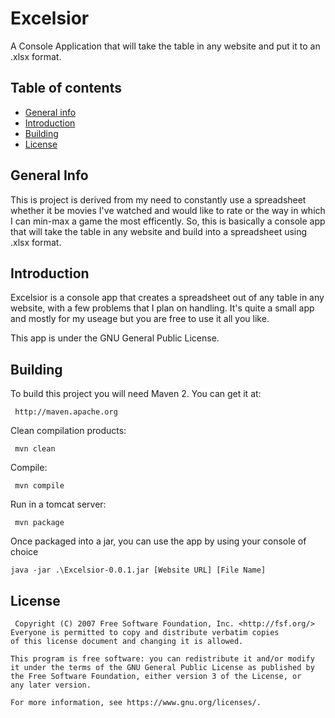 # Excelsior
A Console Application that will take the table in any website and put it to an .xlsx format.

## Table of contents
* [General info](#general-info)
* [Introduction](#introduction)
* [Building](#Building)
* [License](#license)

## General Info
This is project is derived from my need to constantly use a spreadsheet whether it be movies I've watched and would like to rate or the way in which I can min-max a game the most efficently. So, this is basically a console app that will take the table in any website and build into a spreadsheet using .xlsx format.

## Introduction
Excelsior is a console app that creates a spreadsheet out of any table in any website, with a few problems that I plan on handling. It's quite a small app and mostly for my useage but you are free to use it all you like.

This app is under the GNU General Public License.

## Building

To build this project you will need Maven 2. You can get it at:
 
     http://maven.apache.org

 Clean compilation products:
 
     mvn clean
     
 Compile:
 
     mvn compile
     
 Run in a tomcat server:
 
     mvn package
     
 Once packaged into a jar, you can use the app by using your console of choice
  
    java -jar .\Excelsior-0.0.1.jar [Website URL] [File Name]

## License
     Copyright (C) 2007 Free Software Foundation, Inc. <http://fsf.org/>
    Everyone is permitted to copy and distribute verbatim copies
    of this license document and changing it is allowed.

    This program is free software: you can redistribute it and/or modify
    it under the terms of the GNU General Public License as published by
    the Free Software Foundation, either version 3 of the License, or
    any later version.

    For more information, see https://www.gnu.org/licenses/.
